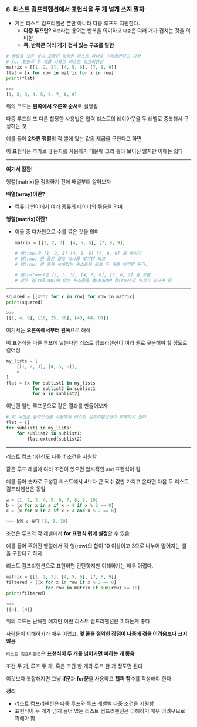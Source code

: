 ### 8. 리스트 컴프리헨션에서 표현식을 두 개 넘게 쓰지 말자
- 기본 리스트 컴프리헨션 뿐만 아니라 다중 루프도 지원한다.
	- **다중 루프란?**
	`루프`라는 용어는 반복을 의미하고 `다중`은 여러 개가 겹치는 것을 의미함
	- **즉, 반복문 여러 개가 겹쳐 있는 구조를 말함**

```python
# 행렬을 모든 셀이 포함된 평평한 리스트 하나로 간략화한다고 가정
# for 표현식 두 개를 사용한 리스트 컴프리헨션
matrix = [[1, 2, 3], [4, 5, 6], [7, 8, 9]]
flat = [x for row in matrix for x in row]
print(flat)

>>>
[1, 2, 3, 4, 5, 6, 7, 8, 9]

```

위의 코드는 **왼쪽에서 오른쪽 순서**로 실행됨

다중 루프의 또 다른 합당한 사용법은 입력 리스트의 레이아웃을 두 레벨로 중복해서 구성하는 것

예를 들어 **2차원 행렬**의 각 셀에 있는 값의 제곱을 구한다고 하면

이 표현식은 추가로 [] 문자를 사용하기 때문에 그리 좋아 보이진 않지만 이해는 쉽다

---
**여기서 잠깐!**


행렬(matrix)을 정의하기 전에 배열부터 알아보자

**배열(array)이란?**

- 컴퓨터 언어에서 여러 종류의 데이터의 묶음을 의미

**행렬(matrix)이란?**
	
- 이들 중 다차원으로 수를 묶은 것을 의미
	
	```python
	matrix = [[1, 2, 3], [4, 5, 6], [7, 8, 9]]
	
	# 행(row)은 [1, 2, 3] [4, 5, 6] [7, 8, 9] 를 뜻하며
	# 행(row) 한 줄은 괄호 하나를 벗기면 되고
	# 행(row) 한 줄에 속해있는 원소들을 괄호 두 개를 벗기면 된다.
	
	# 열(column)은 [1, 2, 3], [4, 5, 6], [7, 8, 9] 를 뜻함
	# 같은 열(column)에 있는 원소들을 뽑아내려면 행(row)의 위치가 같으면 됨
	```
	
----

```python
squared = [[x**2 for x in row] for row in matrix]
print(squared)

>>>
[[1, 4, 9], [16, 25, 36], [49, 64, 81]]
```

여기서는 **오른쪽에서부터 왼쪽**으로 해석

이 표현식을 다른 루프에 넣는다면 리스트 컴프리헨션이 여러 줄로 구분해야 할 정도로 길어짐

```python
my_lists = [
	[[1, 2, 3], [4, 5, 6]],
	# ...
]
flat = [x for sublist1 in my_lists
		  for sublist2 in sublist1
		  for x in sublist2]
```

이번엔 일반 루프문으로 같은 결과를 만들어보자

```python
# 이 버전은 들여쓰기를 사용해서 리스트 컴프리헨션보다 이해하기 쉽다
flat = []
for sublist1 in my_lists:
	for sublist2 in sublist1:
		flat.extend(sublist2)
```

----

리스트 컴프리헨션도 다중 if 조건을 지원함

같은 루프 레벨에 여러 조건이 있으면 암시적인 `and` 표현식이 됨

예를 들어 숫자로 구성된 리스트에서 4보다 큰 짝수 값만 가지고 온다면 다음 두 리스트 컴프리헨션은 동일

```python
a = [1, 2, 3, 4, 5, 6, 7, 8, 9, 10]
b = [x for x in a if x > 4 if x % 2 == 0]
c = [x for x in a if x > 4 and x % 2 == 0]

>>> b와 c 둘다 [6, 8, 10]
```

조건은 루프의 각 레벨에서 **for 표현식 뒤에 설정**할 수 있음

예를 들어 주어진 행렬에서 각 행(row)의 합이 10 이상이고 3으로 나누어 떨어지는 셀을 구한다고 하자

리스트 컴프리헨션으로 표현하면 간단하지만 이해하기는 매우 어렵다.

```python
matrix = [[1, 2, 3], [4, 5, 6], [7, 8, 9]]
filtered = [[x for x in row if x % 3 == 0]
			   for row in matrix if sum(row) >= 10]
print(filtered)

>>>
[[6], [9]]
```

위의 코드는 난해한 예지만 이런 리스트 컴프리헨션은 피하는게 좋다

사람들이 이해하기가 매우 어렵고, **몇 줄을 절약한 장점이 나중에 겪을 어려움보다 크지 않음**

`리스트 컴프리헨션`은 **표현식이 두 개를 넘어가면 피하는 게 좋음**

조건 두 개, 루프 두 개, 혹은 조건 한 개와 루프 한 개 정도면 된다

이것보다 복잡해지면 그냥 **if문**과 **for문**을 사용하고 **헬퍼 함수**를 작성해야 한다


**정리**

- 리스트 컴프리헨션은 다중 루프와 루프 레벨별 다중 조건을 지원함
- 표현식이 두 개가 넘게 들어 있는 리스트 컴프리헨션은 이해하기 매우 어려우므로 피해야 함

